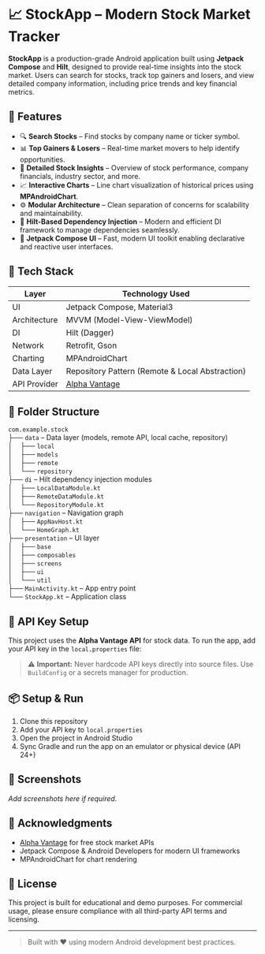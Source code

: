 # 📈 StockApp – Modern Stock Market Tracker

**StockApp** is a production-grade Android application built using **Jetpack Compose** and **Hilt**, designed to provide real-time insights into the stock market. Users can search for stocks, track top gainers and losers, and view detailed company information, including price trends and key financial metrics.

## 🚀 Features

- 🔍 **Search Stocks** – Find stocks by company name or ticker symbol.
- 📊 **Top Gainers & Losers** – Real-time market movers to help identify opportunities.
- 🧾 **Detailed Stock Insights** – Overview of stock performance, company financials, industry sector, and more.
- 📈 **Interactive Charts** – Line chart visualization of historical prices using **MPAndroidChart**.
- ⚙️ **Modular Architecture** – Clean separation of concerns for scalability and maintainability.
- 💉 **Hilt-Based Dependency Injection** – Modern and efficient DI framework to manage dependencies seamlessly.
- 🎨 **Jetpack Compose UI** – Fast, modern UI toolkit enabling declarative and reactive user interfaces.

## 🧰 Tech Stack

| Layer         | Technology Used                             |
|---------------|---------------------------------------------|
| UI            | Jetpack Compose, Material3                  |
| Architecture  | MVVM (Model-View-ViewModel)                 |
| DI            | Hilt (Dagger)                               |
| Network       | Retrofit, Gson                              |
| Charting      | MPAndroidChart                              |
| Data Layer    | Repository Pattern (Remote & Local Abstraction) |
| API Provider  | [Alpha Vantage](https://www.alphavantage.co/) |

## 📁 Folder Structure

`com.example.stock`  
├── `data` – Data layer (models, remote API, local cache, repository)  
│&nbsp;&nbsp;&nbsp;&nbsp;├── `local`  
│&nbsp;&nbsp;&nbsp;&nbsp;├── `models`  
│&nbsp;&nbsp;&nbsp;&nbsp;├── `remote`  
│&nbsp;&nbsp;&nbsp;&nbsp;└── `repository`  
├── `di` – Hilt dependency injection modules  
│&nbsp;&nbsp;&nbsp;&nbsp;├── `LocalDataModule.kt`  
│&nbsp;&nbsp;&nbsp;&nbsp;├── `RemoteDataModule.kt`  
│&nbsp;&nbsp;&nbsp;&nbsp;└── `RepositoryModule.kt`  
├── `navigation` – Navigation graph  
│&nbsp;&nbsp;&nbsp;&nbsp;├── `AppNavHost.kt`  
│&nbsp;&nbsp;&nbsp;&nbsp;└── `HomeGraph.kt`  
├── `presentation` – UI layer  
│&nbsp;&nbsp;&nbsp;&nbsp;├── `base`  
│&nbsp;&nbsp;&nbsp;&nbsp;├── `composables`  
│&nbsp;&nbsp;&nbsp;&nbsp;├── `screens`  
│&nbsp;&nbsp;&nbsp;&nbsp;├── `ui`  
│&nbsp;&nbsp;&nbsp;&nbsp;└── `util`  
├── `MainActivity.kt` – App entry point  
└── `StockApp.kt` – Application class  

## 🔐 API Key Setup

This project uses the **Alpha Vantage API** for stock data. To run the app, add your API key in the `local.properties` file:


> ⚠️ **Important:** Never hardcode API keys directly into source files. Use `BuildConfig` or a secrets manager for production.

## 📦 Setup & Run

1. Clone this repository
2. Add your API key to `local.properties`
3. Open the project in Android Studio
4. Sync Gradle and run the app on an emulator or physical device (API 24+)

## 📸 Screenshots

_Add screenshots here if required._

## 🙏 Acknowledgments

- [Alpha Vantage](https://www.alphavantage.co/) for free stock market APIs
- Jetpack Compose & Android Developers for modern UI frameworks
- MPAndroidChart for chart rendering

## 📄 License

This project is built for educational and demo purposes. For commercial usage, please ensure compliance with all third-party API terms and licensing.

---

> Built with ❤️ using modern Android development best practices.
